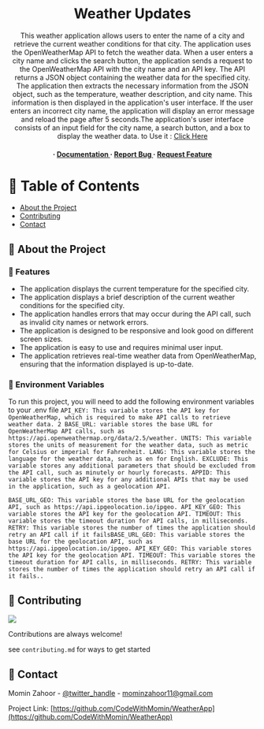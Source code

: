 <div align='center'>

<h1>Weather Updates</h1>
<p>This weather application allows users to enter the name of a city and retrieve the current weather conditions for that city. The application uses the OpenWeatherMap API to fetch the weather data. When a user enters a city name and clicks the search button, the application sends a request to the OpenWeatherMap API with the city name and an API key. The API returns a JSON object containing the weather data for the specified city. The application then extracts the necessary information from the JSON object, such as the temperature, weather description, and city name. This information is then displayed in the application's user interface. If the user enters an incorrect city name, the application will display an error message and reload the page after 5 seconds.The application's user interface consists of an input field for the city name, a search button, and a box to display the weather data.    to Use it :  <a href=" https://cityweatheronline.netlify.app">Click Here</a> 
 </p>
  

<h4> <span> · </span> <a href="https://github.com/CodeWithMomin/WeatherApp/blob/master/README.md"> Documentation </a> <span> · </span> <a href="https://github.com/CodeWithMomin/WeatherApp/issues"> Report Bug </a> <span> · </span> <a href="https://github.com/CodeWithMomin/WeatherApp/issues"> Request Feature </a> </h4>


</div>

# :notebook_with_decorative_cover: Table of Contents

- [About the Project](#star2-about-the-project)
- [Contributing](#wave-contributing)
- [Contact](#handshake-contact)


## :star2: About the Project

### :dart: Features
- The application displays the current temperature for the specified city.
- The application displays a brief description of the current weather conditions for the specified city.
- The application handles errors that may occur during the API call, such as invalid city names or network errors.
- The application is designed to be responsive and look good on different screen sizes.
- The application is easy to use and requires minimal user input.
- The application retrieves real-time weather data from OpenWeatherMap, ensuring that the information displayed is up-to-date.


### :key: Environment Variables
To run this project, you will need to add the following environment variables to your .env file
`API_KEY: This variable stores the API key for OpenWeatherMap, which is required to make API calls to retrieve weather data. 2 BASE_URL: variable stores the base URL for OpenWeatherMap API calls, such as https://api.openweathermap.org/data/2.5/weather. UNITS: This variable stores the units of measurement for the weather data, such as metric for Celsius or imperial for Fahrenheit. LANG: This variable stores the language for the weather data, such as en for English. EXCLUDE: This variable stores any additional parameters that should be excluded from the API call, such as minutely or hourly forecasts. APPID: This variable stores the API key for any additional APIs that may be used in the application, such as a geolocation API.`

`BASE_URL_GEO: This variable stores the base URL for the geolocation API, such as https://api.ipgeolocation.io/ipgeo. API_KEY_GEO: This variable stores the API key for the geolocation API. TIMEOUT: This variable stores the timeout duration for API calls, in milliseconds. RETRY: This variable stores the number of times the application should retry an API call if it failsBASE_URL_GEO: This variable stores the base URL for the geolocation API, such as https://api.ipgeolocation.io/ipgeo. API_KEY_GEO: This variable stores the API key for the geolocation API. TIMEOUT: This variable stores the timeout duration for API calls, in milliseconds. RETRY: This variable stores the number of times the application should retry an API call if it fails..`



## :wave: Contributing

<a href="https://github.com/CodeWithMomin/WeatherApp/graphs/contributors"> <img src="https://contrib.rocks/image?repo=Louis3797/awesome-readme-template" /> </a>

Contributions are always welcome!

see `contributing.md` for ways to get started

## :handshake: Contact

Momin Zahoor - [@twitter_handle](_mominzahoor_) - mominzahoor11@gmail.com

Project Link: [https://github.com/CodeWithMomin/WeatherApp](https://github.com/CodeWithMomin/WeatherApp)
